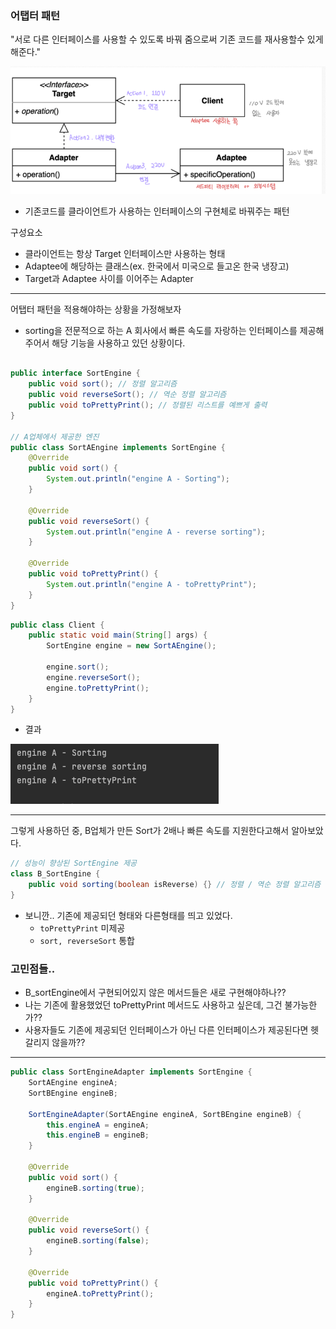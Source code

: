 ### 어탭터 패턴

"서로 다른 인터페이스를 사용할 수 있도록 바꿔 줌으로써 기존 코드를 재사용할수 있게 해준다."

![img.png](img.png)

- 기존코드를 클라이언트가 사용하는 인터페이스의 구현체로 바꿔주는 패턴


구성요소
- 클라이언트는 항상 Target 인터페이스만 사용하는 형태
- Adaptee에 해당하는 클래스(ex. 한국에서 미국으로 들고온 한국 냉장고)
- Target과 Adaptee 사이를 이어주는 Adapter

---

어탭터 패턴을 적용해야하는 상황을 가정해보자

- sorting을 전문적으로 하는 A 회사에서 빠른 속도를 자랑하는 인터페이스를 제공해주어서 해당 기능을 사용하고 있던 상황이다.
```java

public interface SortEngine {
    public void sort(); // 정렬 알고리즘
    public void reverseSort(); // 역순 정렬 알고리즘
    public void toPrettyPrint(); // 정렬된 리스트를 예쁘게 출력
}

// A업체에서 제공한 엔진 
public class SortAEngine implements SortEngine {
    @Override
    public void sort() {
        System.out.println("engine A - Sorting");
    }

    @Override
    public void reverseSort() {
        System.out.println("engine A - reverse sorting");
    }

    @Override
    public void toPrettyPrint() {
        System.out.println("engine A - toPrettyPrint");
    }
}
```


```java
public class Client {
    public static void main(String[] args) {
        SortEngine engine = new SortAEngine();

        engine.sort();
        engine.reverseSort();
        engine.toPrettyPrint();
    }
}
```
- 결과

![img_1.png](img_1.png)

---

그렇게 사용하던 중, B업체가 만든 Sort가 2배나 빠른 속도를 지원한다고해서 알아보았다.

```java
// 성능이 향상된 SortEngine 제공
class B_SortEngine { 
    public void sorting(boolean isReverse) {} // 정렬 / 역순 정렬 알고리즘 (파라미터로 순서 결정)
}
```
- 보니깐.. 기존에 제공되던 형태와 다른형태를 띄고 있었다.
  - `toPrettyPrint` 미제공
  - `sort, reverseSort` 통합



### 고민점들..
- B_sortEngine에서 구현되어있지 않은 메서드들은 새로 구현해야하나??
- 나는 기존에 활용했었던 toPrettyPrint 메서드도 사용하고 싶은데, 그건 불가능한가??
- 사용자들도 기존에 제공되던 인터페이스가 아닌 다른 인터페이스가 제공된다면 헷갈리지 않을까??


---
```java
public class SortEngineAdapter implements SortEngine {
    SortAEngine engineA;
    SortBEngine engineB;

    SortEngineAdapter(SortAEngine engineA, SortBEngine engineB) {
        this.engineA = engineA;
        this.engineB = engineB;
    }

    @Override
    public void sort() {
        engineB.sorting(true);
    }

    @Override
    public void reverseSort() {
        engineB.sorting(false);
    }

    @Override
    public void toPrettyPrint() {
        engineA.toPrettyPrint();
    }
}


```
